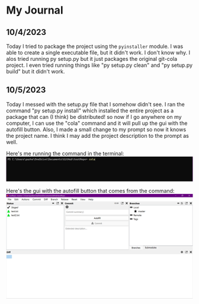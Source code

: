 # My Journal #

## 10/4/2023 ##
Today I tried to package the project using the `pyinstaller` module. I was able to create a single executable file, but it didn't work. I don't know why.
I alos tried running py setup.py but it just packages the original git-cola project. I even tried running things like "py setup.py clean" and "py setup.py build" but it didn't work. 

## 10/5/2023 ##
Today I messed with the setup.py file that I somehow didn't see. I ran the command "py setup.py install" which installed the entire project as a package that can (I think) be distributed! so now if I go anywhere on my computer, I can use the "cola" command and it will pull up the gui with the autofill button.
Also, I made a small change to my prompt so now it knows the project name. I think I may add the project description to the prompt as well.

Here's me running the command in the terminal:
![command](./images/command.png)

Here's the gui with the autofill button that comes from the command:
![gui](./images/gui.png)